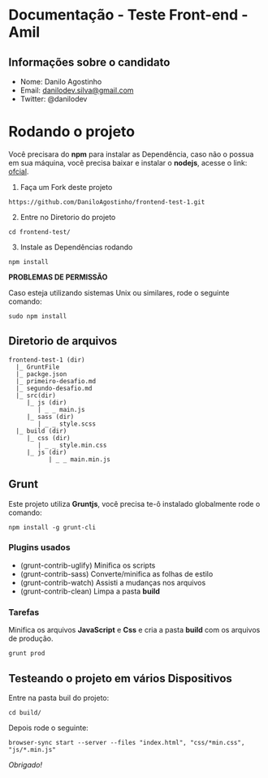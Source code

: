 # Documentação - Teste Front-end - Amil

## Informações sobre o candidato


- Nome: Danilo Agostinho
- Email: danilodev.silva@gmail.com
- Twitter: @danilodev


# Rodando o projeto

Você precisara do **npm** para instalar as Dependência, caso não o possua em sua máquina, você precisa baixar e instalar o **nodejs**, acesse o link: [ofcial](https://nodejs.org/en/).

1. Faça um Fork deste projeto

  ```
  https://github.com/DaniloAgostinho/frontend-test-1.git
  ```

2. Entre no Diretorio do projeto

  ```
  cd frontend-test/
  ```

3. Instale as Dependências rodando

  ```
  npm install
  ```

**PROBLEMAS DE PERMISSÃO**

Caso esteja utilizando sistemas Unix ou similares, rode o seguinte comando:

```
sudo npm install
```

## Diretorio de arquivos

```
frontend-test-1 (dir)
  |_ GruntFile
  |_ packge.json
  |_ primeiro-desafio.md
  |_ segundo-desafio.md
  |_ src(dir)
     |_ js (dir)
        | _ _ main.js
     |_ sass (dir)
        | _ _ style.scss
  |_ build (dir)
     |_ css (dir)
        | _ _ style.min.css
     |_ js (dir)
           | _ _ main.min.js
```

## Grunt

Este projeto utiliza **Gruntjs**, você precisa te-ô instalado globalmente rode o comando:

```
npm install -g grunt-cli
```

### Plugins usados

- (grunt-contrib-uglify) Minifica os scripts
- (grunt-contrib-sass) Converte/minifica as folhas de estilo
- (grunt-contrib-watch) Assisti a mudanças nos arquivos
- (grunt-contrib-clean) Limpa a pasta **build**

### Tarefas

Minifica os arquivos **JavaScript** e **Css** e cria a pasta **build** com os arquivos de produção.

```
grunt prod
```


## Testeando o projeto em vários Dispositivos

Entre na pasta buil do projeto:

```
cd build/
```

Depois rode o seguinte:

```
browser-sync start --server --files "index.html", "css/*min.css", "js/*.min.js"
```

_Obrigado!_
